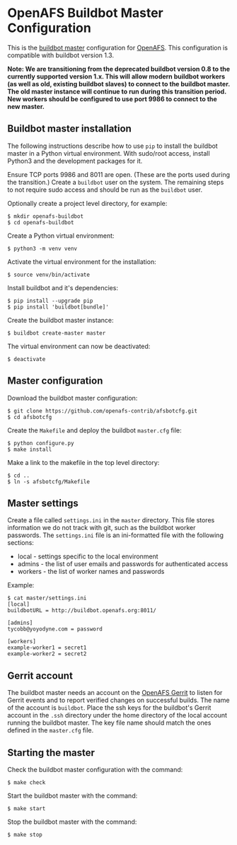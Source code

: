 OpenAFS Buildbot Master Configuration
=====================================

This is the [buildbot master][1] configuration for [OpenAFS][2]. This
configuration is compatible with buildbot version 1.3.

**Note: We are transitioning from the deprecated buildbot version 0.8 to the
currently supported version 1.x. This will allow modern buildbot workers (as
well as old, existing buildbot slaves) to connect to the buildbot master.  The
old master instance will continue to run during this transition period. New
workers should be configured to use port 9986 to connect to the new master.**

Buildbot master installation
----------------------------

The following instructions describe how to use `pip` to install the buildbot
master in a Python virtual environment.  With sudo/root access, install Python3
and the development packages for it.

Ensure TCP ports 9986 and 8011 are open. (These are the ports used during the
transition.) Create a `buildbot` user on the system.  The remaining steps to
not require sudo access and should be run as the `buildbot` user.

Optionally create a project level directory, for example:

    $ mkdir openafs-buildbot
    $ cd openafs-buildbot

Create a Python virtual environment:

    $ python3 -m venv venv

Activate the virtual environment for the installation:

    $ source venv/bin/activate

Install buildbot and it's dependencies:

    $ pip install --upgrade pip
    $ pip install 'buildbot[bundle]'

Create the buildbot master instance:

    $ buildbot create-master master

The virtual environment can now be deactivated:

    $ deactivate

Master configuration
--------------------

Download the buildbot master configuration:

    $ git clone https://github.com/openafs-contrib/afsbotcfg.git
    $ cd afsbotcfg

Create the `Makefile` and deploy the buildbot `master.cfg` file:

    $ python configure.py
    $ make install

Make a link to the makefile in the top level directory:

    $ cd ..
    $ ln -s afsbotcfg/Makefile

Master settings
---------------

Create a file called `settings.ini` in the `master` directory. This file stores
information we do not track with git, such as the buildbot worker passwords.
The `settings.ini` file is an ini-formatted file with the following sections:

* local - settings specific to the local environment
* admins - the list of user emails and passwords for authenticated access
* workers - the list of worker names and passwords

Example:

    $ cat master/settings.ini
    [local]
    buildbotURL = http://buildbot.openafs.org:8011/
    
    [admins]
    tycobb@yoyodyne.com = password
    
    [workers]
    example-worker1 = secret1
    example-worker2 = secret2

Gerrit account
--------------

The buildbot master needs an account on the [OpenAFS Gerrit][3] to listen for
Gerrit events and to report verified changes on successful builds.  The name of
the account is `buildbot`. Place the ssh keys for the buildbot's Gerrit account
in the `.ssh` directory under the home directory of the local account running
the buildbot master. The key file name should match the ones defined in the
`master.cfg` file.

Starting the master
-------------------

Check the buildbot master configuration with the command:

    $ make check

Start the buildbot master with the command:

    $ make start

Stop the buildbot master with the command:

    $ make stop

[1]: http://buildbot.openafs.org:8011
[2]: https://openafs.org
[3]: https://gerrit.openafs.org/

